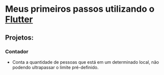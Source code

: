 # Meus primeiros passos utilizando o [Flutter](https://flutter.dev/)
## Projetos:
### Contador
- Conta a quantidade de pessoas que está em um determinado local, não podendo ultrapassar o limite pré-definido.